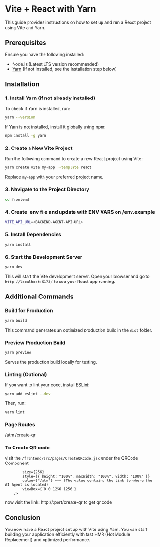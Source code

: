 # Vite + React with Yarn

This guide provides instructions on how to set up and run a React project using Vite and Yarn.

## Prerequisites

Ensure you have the following installed:

- [Node.js](https://nodejs.org/) (Latest LTS version recommended)
- [Yarn](https://yarnpkg.com/) (If not installed, see the installation step below)

## Installation

### 1. Install Yarn (if not already installed)

To check if Yarn is installed, run:

```sh
yarn --version
```

If Yarn is not installed, install it globally using npm:

```sh
npm install -g yarn
```

### 2. Create a New Vite Project

Run the following command to create a new React project using Vite:

```sh
yarn create vite my-app --template react
```

Replace `my-app` with your preferred project name.

### 3. Navigate to the Project Directory

```sh
cd frontend
```

### 4. Create .env file and update with ENV VARS on /env.example

```sh
VITE_API_URL=<BACKEND-AGENT-API-URL>
```

### 5. Install Dependencies

```sh
yarn install
```

### 6. Start the Development Server

```sh
yarn dev
```

This will start the Vite development server. Open your browser and go to `http://localhost:5173/` to see your React app running.

## Additional Commands

### Build for Production

```sh
yarn build
```

This command generates an optimized production build in the `dist` folder.

### Preview Production Build

```sh
yarn preview
```

Serves the production build locally for testing.

### Linting (Optional)

If you want to lint your code, install ESLint:

```sh
yarn add eslint --dev
```

Then, run:

```sh
yarn lint
```

### Page Routes
/atm 
/create-qr

### To Create QR code 

visit the ```/frontend/src/pages/CreateQRCode.jsx```
under the QRCode Component

```<QRCode
        size={256}
        style={{ height: "100%", maxWidth: "100%", width: "100%" }}
        value={"/atm"} <== (The value contains the link to where the AI Agent is located)
        viewBox={`0 0 1256 1256`}
    />
```

now visit the link: http://<your-ip>:port/create-qr to get qr code



## Conclusion

You now have a React project set up with Vite using Yarn. You can start building your application efficiently with fast HMR (Hot Module Replacement) and optimized performance.

